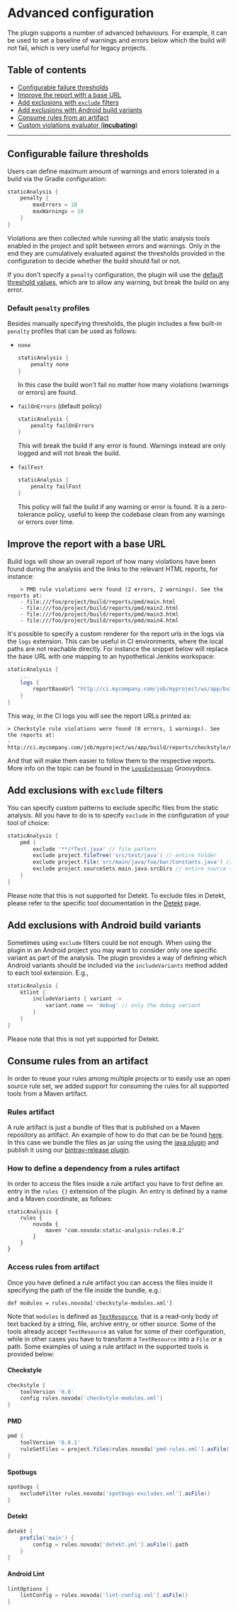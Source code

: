 # Advanced configuration

The plugin supports a number of advanced behaviours. For example, it can be used to set a baseline of warnings and errors below which
the build will not fail, which is very useful for legacy projects.

## Table of contents
 * [Configurable failure thresholds](#configurable-failure-thresholds)
 * [Improve the report with a base URL](#improve-the-report-with-a-base-URL)
 * [Add exclusions with `exclude` filters](#add-exclusions-with-exclude-filters)
 * [Add exclusions with Android build variants](#add-exclusions-with-android-build-variants)
 * [Consume rules from an artifact](#consume-rules-from-an-artifact)
 * [Custom violations evaluator (**incubating**)](incubating/custom-evaluator.md#custom-violations-evaluator-incubating)

---

## Configurable failure thresholds
Users can define maximum amount of warnings and errors tolerated in a build via the Gradle configuration:

```gradle
staticAnalysis {
    penalty {
        maxErrors = 10
        maxWarnings = 10
    }
}
```

Violations are then collected while running all the static analysis tools enabled in the project and split between errors and warnings.
Only in the end they are cumulatively evaluated against the thresholds provided in the configuration to decide whether the build should
fail or not.

If you don't specify a `penalty` configuration, the plugin will use the [default threshold values][penaltyextensioncode], which are to
allow any warning, but break the build on any error.

### Default `penalty` profiles
Besides manually specifying thresholds, the plugin includes a few built-in `penalty` profiles that can be used as follows:

* `none`
    ```gradle
    staticAnalysis {
        penalty none
    }
    ```
    In this case the build won't fail no matter how many violations (warnings or errors) are found.

* `failOnErrors` (default policy)
    ```gradle
    staticAnalysis {
        penalty failOnErrors
    }
    ```
    This will break the build if any error is found. Warnings instead are only logged and will not break the build.

* `failFast`
    ```gradle
    staticAnalysis {
        penalty failFast
    }
    ```
    This policy will fail the build if any warning or error is found. It is a zero-tolerance policy, useful to keep
    the codebase clean from any warnings or errors over time.

## Improve the report with a base URL
Build logs will show an overall report of how many violations have been found during the analysis and the links to
the relevant HTML reports, for instance:

```
    > PMD rule violations were found (2 errors, 2 warnings). See the reports at:
    - file:///foo/project/build/reports/pmd/main.html
    - file:///foo/project/build/reports/pmd/main2.html
    - file:///foo/project/build/reports/pmd/main3.html
    - file:///foo/project/build/reports/pmd/main4.html
```

It's possible to specify a custom renderer for the report urls in the logs via the `logs` extension. This can be useful in CI
environments, where the local paths are not reachable directly. For instance the snippet below will replace the base URL with
one mapping to an hypothetical Jenkins workspace:

```gradle
staticAnalysis {
    ...
    logs {
        reportBaseUrl "http://ci.mycompany.com/job/myproject/ws/app/build/reports"
    }
}
```

This way, in the CI logs you will see the report URLs printed as:

```
> Checkstyle rule violations were found (0 errors, 1 warnings). See the reports at:
- http://ci.mycompany.com/job/myproject/ws/app/build/reports/checkstyle/main.html
```

And that will make them easier to follow them to the respective reports. More info on the topic can be found in the
[`LogsExtension`](blob/master/plugin/src/main/groovy/com/novoda/staticanalysis/LogsExtension.groovy)
Groovydocs.

## Add exclusions with `exclude` filters
You can specify custom patterns to exclude specific files from the static analysis. All you have to do is to specify `exclude`
in the configuration of your tool of choice:

```gradle
staticAnalysis {
    pmd {
        exclude '**/*Test.java' // file pattern
        exclude project.fileTree('src/test/java') // entire folder
        exclude project.file('src/main/java/foo/bar/Constants.java') // specific file
        exclude project.sourceSets.main.java.srcDirs // entire source set
    }
}
```

Please note that this is not supported for Detekt. To exclude files in Detekt, please refer to the specific tool documentation
in the [Detekt](tools/detekt.md#exclude-files-from-detekt-analysis) page.

## Add exclusions with Android build variants
Sometimes using `exclude` filters could be not enough. When using the plugin in an Android project you may want to consider
only one specific variant as part of the analysis. The plugin provides a way of defining which Android variants should be included
via the `includeVariants` method added to each tool extension. E.g.,

```gradle
staticAnalysis {
    ktlint {
        includeVariants { variant ->
            variant.name == 'debug' // only the debug variant
        }
    }
}
```

Please note that this is not yet supported for Detekt.

[penaltyextensioncode]: https://github.com/novoda/gradle-static-analysis-plugin/blob/master/plugin/src/main/groovy/com/novoda/staticanalysis/PenaltyExtension.groovy


## Consume rules from an artifact     
In order to reuse your rules among multiple projects or to easily use an open source rule set, we added support for consuming the 
rules for all supported tools from a Maven artifact. 

### Rules artifact
A rule artifact is just a bundle of files that is published on a Maven repository as artifact. An example of how to do that can be be found [here](https://github.com/novoda/novoda/blob/master/scaffolding/build.gradle).
In this case we bundle the files as jar using the using the [java plugin](https://docs.gradle.org/current/userguide/java_plugin.html) and publish it using our [bintray-release plugin](https://github.com/novoda/bintray-release). 

### How to define a dependency from a rules artifact
In order to access the files inside a rule artifact you have to first define an entry in the `rules {}` extension of the plugin. An entry is defined by a name and a Maven coordinate, as follows:
```
staticAnalysis {
    rules {
        novoda {
            maven 'com.novoda:static-analysis-rules:0.2'
        }
    }
}
```

### Access rules from artifact
Once you have defined a rule artifact you can access the files inside it specifying the path of the file inside the bundle, e.g.:
```
def modules = rules.novoda['checkstyle-modules.xml']
```
Note that `modules` is defined as [`TextResource`](https://docs.gradle.org/current/dsl/org.gradle.api.resources.TextResource.html), that is a read-only body of text backed by a string, file, archive entry, or other source. Some of the tools already accept `TextResource` as value for some of their configuration, while in other cases you have to transform a `TextResource` into a `File` or a path. Some examples of using a rule artifact in the supported tools is provided below:

#### Checkstyle
```gradle
checkstyle {
    toolVersion '8.8'
    config rules.novoda['checkstyle-modules.xml']
}
```

#### PMD
```gradle
pmd {
    toolVersion '6.0.1'
    ruleSetFiles = project.files(rules.novoda['pmd-rules.xml'].asFile().path)
}
```

#### Spotbugs
```gradle
spotbugs {
    excludeFilter rules.novoda['spotbugs-excludes.xml'].asFile()
}
```

#### Detekt
```gradle
detekt {
    profile('main') {
        config = rules.novoda['detekt.yml'].asFile().path
    }
}
```

#### Android Lint
```gradle
lintOptions {
    lintConfig = rules.novoda['lint-config.xml'].asFile()
}
```

